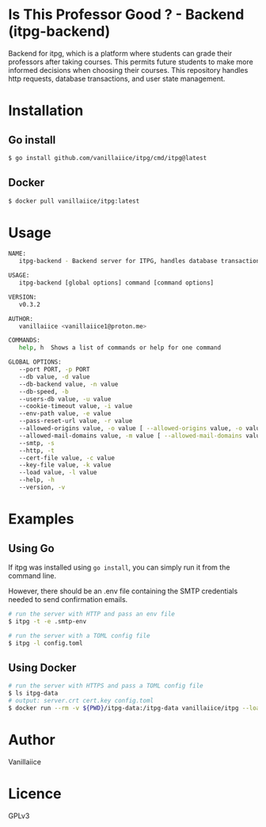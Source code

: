 # Is This Professor Good ? - Backend (itpg-backend)

Backend for itpg, which is a platform where students can grade their professors after taking courses.
This permits future students to make more informed decisions when choosing their courses.
This repository handles http requests, database transactions, and user state management.

# Installation

## Go install

```sh
$ go install github.com/vanillaiice/itpg/cmd/itpg@latest
```

## Docker

```sh
$ docker pull vanillaiice/itpg:latest
```

# Usage

```sh
NAME:
   itpg-backend - Backend server for ITPG, handles database transactions and user state management through HTTP(S) requests.

USAGE:
   itpg-backend [global options] command [command options] 

VERSION:
   v0.3.2

AUTHOR:
   vanillaiice <vanillaiice1@proton.me>

COMMANDS:
   help, h  Shows a list of commands or help for one command

GLOBAL OPTIONS:
   --port PORT, -p PORT                                                               listen on PORT (default: "443")
   --db value, -d value                                                               professors, courses and scores sqlite database (default: "itpg.db")
   --db-backend value, -n value                                                       database backend: sqlite or postgres (default: "sqlite")
   --db-speed, -b                                                                     prioritize database transaction speed at the cost of data integrity (default: false)
   --users-db value, -u value                                                         user state management bolt database (default: "users.db")
   --cookie-timeout value, -i value                                                   cookie timeout in minutes (default: 30)
   --env-path value, -e value                                                         SMTP configuration file (default: ".env")
   --pass-reset-url value, -r value                                                   URL of the password reset web page
   --allowed-origins value, -o value [ --allowed-origins value, -o value ]            only allow specified origins to access resources
   --allowed-mail-domains value, -m value [ --allowed-mail-domains value, -m value ]  only allow specified mail domains to register
   --smtp, -s                                                                         use SMTP instead of SMTPS (default: false)
   --http, -t                                                                         use HTTP instead of HTTPS (default: false)
   --cert-file value, -c value                                                        SSL certificate file
   --key-file value, -k value                                                         SSL secret key file
   --load value, -l value                                                             load TOML config from file
   --help, -h                                                                         show help
   --version, -v                                                                      print the version
```

# Examples

## Using Go

If itpg was installed using `go install`, you can simply run it from the command line.

However, there should be an .env file containing the SMTP credentials needed to send confirmation emails.

```sh
# run the server with HTTP and pass an env file
$ itpg -t -e .smtp-env

# run the server with a TOML config file
$ itpg -l config.toml
```

## Using Docker

```sh
# run the server with HTTPS and pass a TOML config file
$ ls itpg-data
# output: server.crt cert.key config.toml
$ docker run --rm -v ${PWD}/itpg-data:/itpg-data vanillaiice/itpg --load itpg-data/config.toml
```

# Author

Vanillaiice

# Licence

GPLv3
